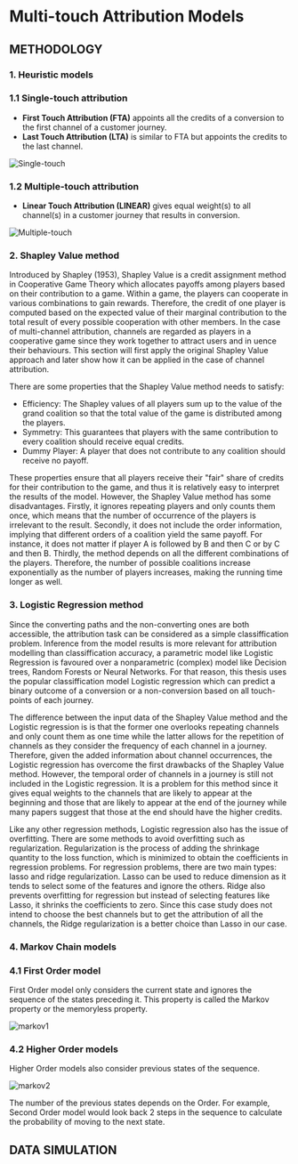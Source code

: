 # Multi-touch Attribution Models

## METHODOLOGY 
### 1. Heuristic models
### 1.1 Single-touch attribution 
 - **First Touch Attribution (FTA)** appoints all the credits of a conversion to the first channel of a customer journey.
 - **Last Touch Attribution (LTA)** is similar to FTA but appoints the credits to the last channel.

![Single-touch](https://user-images.githubusercontent.com/66676705/117957951-d476a900-b31a-11eb-89fe-f75db352a628.PNG)

### 1.2 Multiple-touch attribution
 - **Linear Touch Attribution (LINEAR)** gives equal weight(s) to all channel(s) in a customer journey that results in conversion.

![Multiple-touch](https://user-images.githubusercontent.com/66676705/117957947-d3de1280-b31a-11eb-8a51-263ae386fe97.PNG)

### 2. Shapley Value method 
Introduced by Shapley (1953), Shapley Value is a credit assignment method in Cooperative Game Theory which allocates payoffs among players based on their contribution to a game. Within a game, the players can cooperate in various combinations to gain rewards. Therefore, the credit of one player is computed based on the expected value of their marginal contribution to the total result of every possible cooperation with other members. In the case of multi-channel attribution, channels are regarded as players in a cooperative game since they work together to attract users and in uence their behaviours. This section will first apply the original Shapley Value approach and later show how it can be applied in the case of channel attribution.

<!-- ### 2.1 The original model --> 
<!-- (Assume that there are k players in a game and let S be a subset of players or a coalition. The dummy variable x<sub>i</sub> takes value 1 if player i is a member of S and 0 otherwise. The members of S cooperate and create a total amount of payoffs v(S), which is called the utility function of S. The value of v(S) depends only on the presence of the players in S and not on the order of the players entering the coalition. The grand coalition K contains all k players and v(K) is the total expected value that they all can create together. Given a cooperative game G = (v, K), the formula of the Shapley Value of player i is as below:) -->

<!--![shapley-orginal](https://user-images.githubusercontent.com/66676705/117959638-84004b00-b31c-11eb-86ca-8f8d5db7955a.PNG)  -->

<!-- where |K| and |S| are the cardinality of the grand coalition K and coalition S. Thus, |K|! and |S|! are the number of all possible permutations of members in K and S respectively, and (|K| - |S| - 1)! is the number of combinations of all players not in S and i. v(S \cup {(x_<sub>i</sub> = 1}) - v(S), named as M(i, S), is the marginal contribution of player i to coalition S. The formula 3.1 shows that Shapley Value \phi<sub>i</sub>(G) is calculated as the weighted average of M(i; S) over all possible coalitions S for each player i.) -->

There are some properties that the Shapley Value method needs to satisfy:
- Efficiency: The Shapley values of all players sum up to the value of the grand coalition so that the total value of the game is distributed among the players.
- Symmetry: This guarantees that players with the same contribution to every coalition should receive equal credits. 
- Dummy Player: A player that does not contribute to any coalition should receive no payoff.

These properties ensure that all players receive their "fair" share of credits for their contribution to the game, and thus it is relatively easy to interpret the results of the model. However, the Shapley Value method has some disadvantages. Firstly, it ignores repeating players and only counts them once, which means that the number of occurrence of the players is irrelevant to the result. Secondly, it does not include the order information, implying that different orders of a coalition yield the same payoff. For instance, it does not matter if player A is followed by B and then C or by C and then B. Thirdly, the method depends on all the different combinations of the players. Therefore, the number of possible coalitions increase exponentially as the number of players increases, making the running time longer as well.

<!-- ### 2.2 The adjusted model --> 

<!-- In the case of attribution, the players here are the online channels and the goal of the game is to drive conversions for the website. There are k channels existing in the online marketing game. Let S be a combination of channels and its value v(S) be the conversion rate of all the journeys that share this combination. Another way of defining v(S) is the total conversions of the journeys that have the same channels in S. However, this way would violate the Efficiency property of the Shapley Value method on the following grounds. When the number of participating channels increases, the number of journeys decrease because very few customers would use many different channels. Consequently, the number of conversions becomes smaller while the conversion rate is likely to become higher. The reason is that a customer who comes through many channels has more information and would be more convinced to make some conversions than the one that has less information. As a result, when multiple channels work together, the total number of conversions would be much smaller than that of an individual channel while the conversion rate would be higher than that of each channel. --> 

<!-- Moreoever, another adjustment is remodelling the multi-channel game such that each coalition becomes a sub-game that can satisfy the main properties of the Shapley Value method as mention above. Then each coalition S is the grand coalition of its own sub-game, and the value v(S) is the total Shapley values of all the players in S. The reason for this change is the following. There would be quite rare that a customer journey would contain all k channels, and it is very likely that there would be no such journey. Under the second scenario, the original method would force the players to have zero or negative credits because the Efficiency property states that the Shapley values of all players sum up to the value of the grand coalition, which is the case that all the players participate in. This credit assignment is undesirable for the players since they can gain higher payoffs for themselves by cooperating with fewer members. As a result, since the new model considers the combination of all k channels only as a sub-game so that the Shapley values assigned to the players here are just representative of this sub-game, it assists the players to benefit from the payoffs of other potential coalitions. Given these two modifications, the model becomes suitable for the multi-channel attribution game while maintaining the main properties of the original version. However, it still has the weaknesses of the original model which are the unavailability of the number of channel occurrences, the lack of order, and the long computation time. --> 

<!-- Hence, we can apply the original model to each sub-game, where all utility functions are defined as the conversion rates of different combinations of players, and obtain the Shapley value of each channel in all the sub-games. To get the attribution of a channel, we can sum all the products of its Shapley value and the total number of journeys per sub-game. --> 

<!-- The below formula explains how to calculate the attribution of channel i in a multi-channel game.-->    

<!-- ![shapley-adjusted](https://user-images.githubusercontent.com/66676705/117961561-86fc3b00-b31e-11eb-837a-984052638c95.PNG)-->



### 3. Logistic Regression method 
Since the converting paths and the non-converting ones are both accessible, the attribution task can be considered as a simple classiffication problem. Inference from the model results is more relevant for attribution modelling than classiffication accuracy, a parametric model like Logistic Regression is favoured over a nonparametric (complex) model like Decision trees, Random Forests or Neural Networks. For that reason, this thesis uses the popular classiffication model Logistic regression which can predict a binary outcome of a conversion or a non-conversion based on all touch-points of each journey.

The difference between the input data of the Shapley Value method and the Logistic regression is is that the former one overlooks repeating channels and only count them as one time while the latter allows for the repetition of channels as they consider the frequency of each channel in a journey. Therefore, given the added information about channel occurrences, the Logistic regression has overcome the first drawbacks of the Shapley Value method. However, the temporal order of channels in a journey is still not included in the Logistic regression. It is a problem for this method since it gives equal weights to the channels that are likely to appear at the beginning and those that are likely to appear at the end of the journey while many papers suggest that those at the end should have the higher credits.

Like any other regression methods, Logistic regression also has the issue of overfitting. There are some methods to avoid overfitting such as regularization. Regularization is the process of adding the shrinkage quantity to the loss function, which is minimized to obtain the coefficients in regression problems. For regression problems, there are two main types: lasso and ridge regularization. Lasso can be used to reduce dimension as it tends to select some of the features and ignore the others. Ridge also prevents overfitting for regression but instead of selecting features like Lasso, it shrinks the coefficients to zero. Since this case study does not intend to choose the best channels but to get the attribution of all the channels, the Ridge regularization is a better choice than Lasso in our case.

### 4. Markov Chain models
### 4.1 First Order model
First Order model only considers the current state and ignores the sequence of the states preceding it. This property is called the Markov property or the memoryless property. 

![markov1](https://user-images.githubusercontent.com/66676705/117965226-cfb5f300-b322-11eb-8ad6-6d2f277bdbaa.PNG)

### 4.2 Higher Order models
Higher Order models also consider previous states of the sequence. 

![markov2](https://user-images.githubusercontent.com/66676705/117965231-cfb5f300-b322-11eb-944d-ec942e473406.PNG)

The number of the previous states depends on the Order. For example, Second Order model would look back 2 steps in the sequence to calculate the probability of moving to the next state.
## DATA SIMULATION
